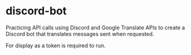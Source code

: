 # discord-bot

Practicing API calls using Discord and Google Translate APIs to create a Discord bot that translates messages sent when requested.

For display as a token is required to run.